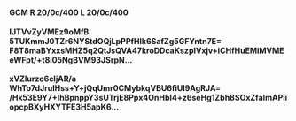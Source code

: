 #### GCM R 20/0c/400 L 20/0c/400
**IJTVvZyVMEz9oMfB**<br/>**5TUKmmJ0TZr6NYStdOQjLpPPfHlk6SafZg5GFYntn7E=**<br/>**F8T8maBYxxsMHZ5q2QtJsQVA47kroDDcaKszpIVxjv+iCHfHuEMiMVMEeWFpt/+t8i05NgBVM93JSrpN...**<br/><br/>
**xVZIurzo6cljAR/a**<br/>**WhTo7dJrulHss+Y+jQqUmr0CMybkqVBU6fiUl9AgRJA=**<br/>**/Hk53E9Y7+IhBpnppY3sUTrjE8Ppx4OnHbI4+z6seHg1Zbh8SOxZfaImAPiiopcpBXyHXYTFE3H5apK6...**